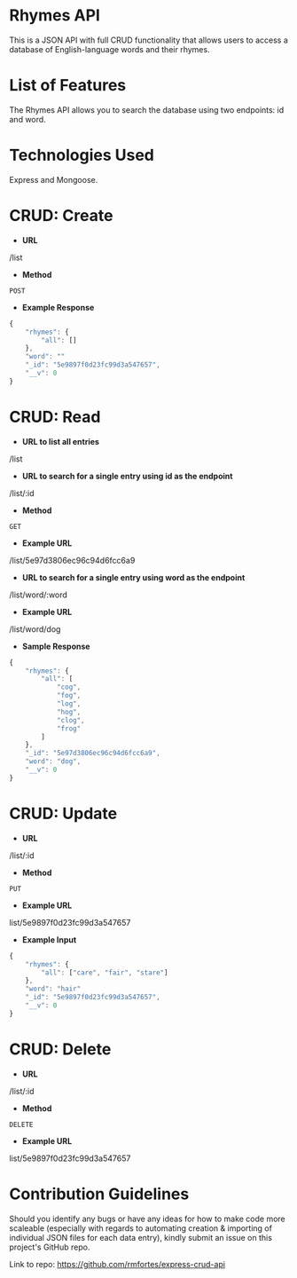 # Rhymes API

This is a JSON API with full CRUD functionality that allows users to access a database of English-language words and their rhymes. 

# List of Features 

The Rhymes API allows you to search the database using two endpoints: id and word. 

# Technologies Used 

Express and Mongoose. 

# CRUD: Create 

* **URL**

/list

* **Method**

`POST`

* **Example Response**

```javascript
{
    "rhymes": {
        "all": []
    },
    "word": ""
    "_id": "5e9897f0d23fc99d3a547657",
    "__v": 0
}
```

# CRUD: Read

* **URL to list all entries**

/list

* **URL to search for a single entry using id as the endpoint**

/list/:id

* **Method**

`GET`

* **Example URL**

/list/5e97d3806ec96c94d6fcc6a9

* **URL to search for a single entry using word as the endpoint**

/list/word/:word

* **Example URL**

/list/word/dog

* **Sample Response**

```javascript
{
    "rhymes": {
        "all": [
            "cog",
            "fog",
            "log",
            "hog",
            "clog",
            "frog"
        ]
    },
    "_id": "5e97d3806ec96c94d6fcc6a9",
    "word": "dog",
    "__v": 0
}
```


# CRUD: Update

* **URL**

/list/:id 

* **Method**

`PUT`

* **Example URL**

list/5e9897f0d23fc99d3a547657

* **Example Input**

```javascript
{
    "rhymes": {
        "all": ["care", "fair", "stare"]
    },
    "word": "hair"
    "_id": "5e9897f0d23fc99d3a547657",
    "__v": 0
}
```

# CRUD: Delete

* **URL**

/list/:id

* **Method** 

`DELETE`

* **Example URL**

list/5e9897f0d23fc99d3a547657

# Contribution Guidelines 

Should you identify any bugs or have any ideas for how to make code more scaleable (especially with regards to automating creation & importing of individual JSON files for each data entry), kindly submit an issue on this project's GitHub repo. 

Link to repo: https://github.com/rmfortes/express-crud-api
